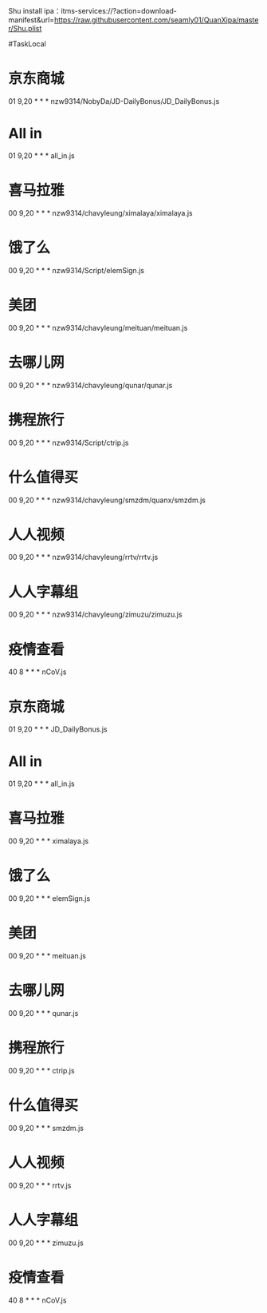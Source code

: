 
Shu install ipa：itms-services://?action=download-manifest&amp;url=https://raw.githubusercontent.com/seamly01/QuanXipa/master/Shu.plist

#TaskLocal

# 京东商城
01 9,20 * * * nzw9314/NobyDa/JD-DailyBonus/JD_DailyBonus.js
# All in
01 9,20 * * * all_in.js
# 喜马拉雅
00 9,20 * * * nzw9314/chavyleung/ximalaya/ximalaya.js
# 饿了么
00 9,20 * * * nzw9314/Script/elemSign.js
# 美团
00 9,20 * * * nzw9314/chavyleung/meituan/meituan.js
# 去哪儿网
00 9,20 * * * nzw9314/chavyleung/qunar/qunar.js
# 携程旅行
00 9,20 * * * nzw9314/Script/ctrip.js
# 什么值得买
00 9,20 * * * nzw9314/chavyleung/smzdm/quanx/smzdm.js
# 人人视频
00 9,20 * * * nzw9314/chavyleung/rrtv/rrtv.js
# 人人字幕组
00 9,20 * * * nzw9314/chavyleung/zimuzu/zimuzu.js
# 疫情查看 
40 8 * * * nCoV.js



# 京东商城
01 9,20 * * * JD_DailyBonus.js
# All in
01 9,20 * * * all_in.js
# 喜马拉雅
00 9,20 * * * ximalaya.js
# 饿了么
00 9,20 * * * elemSign.js
# 美团
00 9,20 * * * meituan.js
# 去哪儿网
00 9,20 * * * qunar.js
# 携程旅行
00 9,20 * * * ctrip.js
# 什么值得买
00 9,20 * * * smzdm.js
# 人人视频
00 9,20 * * * rrtv.js
# 人人字幕组
00 9,20 * * * zimuzu.js
# 疫情查看 
40 8 * * * nCoV.js

